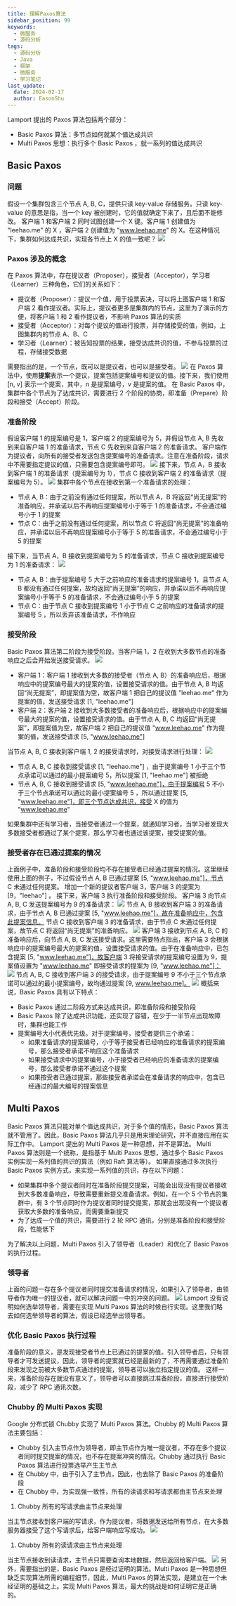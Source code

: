 ```yaml
---
title: 理解Paxos算法
sidebar_position: 99
keywords:
  - 微服务
  - 源码分析
tags:
  - 源码分析
  - Java
  - 框架
  - 微服务
  - 学习笔记
last_update:
  date: 2024-02-17
  author: EasonShu
---
```


Lamport 提出的 Paxos 算法包括两个部分：

- Basic Paxos 算法：多节点如何就某个值达成共识
- Multi Paxos 思想：执行多个 Basic Paxos ，就一系列的值达成共识
## Basic Paxos
### 问题
假设一个集群包含三个节点 A, B, C，提供只读 key-value 存储服务。只读 key-value 的意思是指，当一个 key 被创建时，它的值就确定下来了，且后面不能修改。
客户端 1 和客户端 2 同时试图创建一个 X 键。客户端 1 创建值为 "leehao.me" 的 X ，客户端 2 创建值为 "www.leehao.me" 的 X。在这种情况下，集群如何达成共识，实现各节点上 X 的值一致呢？
![](https://cdn.nlark.com/yuque/0/2024/png/12426173/1710849427315-b6258b3d-a57c-4886-93ef-97531bfbb29f.png#averageHue=%23010101&clientId=u04b86c39-2018-4&from=paste&id=ub5bf1438&originHeight=774&originWidth=1380&originalType=url&ratio=1.25&rotation=0&showTitle=false&status=done&style=none&taskId=u2f0aecad-40de-4899-8bc0-c1eddc45769&title=)
### Paxos 涉及的概念
在 Paxos 算法中，存在提议者（Proposer），接受者（Acceptor），学习者（Learner）三种角色，它们的关系如下：

- 提议者（Proposer）：提议一个值，用于投票表决，可以将上图客户端 1 和客户端 2 看作提议者。实际上，提议者更多是集群内的节点，这里为了演示的方便，将客户端 1 和 2 看作提议者，不影响 Paxos 算法的实质
- 接受者（Acceptor）：对每个提议的值进行投票，并存储接受的值，例如，上图集群内的节点 A、B、C
- 学习者（Learner）：被告知投票的结果，接受达成共识的值，不参与投票的过程，存储接受数据

需要指出的是，一个节点，既可以是提议者，也可以是接受者。
![](https://cdn.nlark.com/yuque/0/2024/png/12426173/1710849427327-1fdfbe1e-dcda-4274-a105-2f137e493ed6.png#averageHue=%23080604&clientId=u04b86c39-2018-4&from=paste&id=u7fd96efd&originHeight=855&originWidth=1230&originalType=url&ratio=1.25&rotation=0&showTitle=false&status=done&style=none&taskId=uec9812ef-b7f2-4630-a21b-3859c791987&title=)
在 Paxos 算法中，使用**提案**表示一个提议，提案包括提案编号和提议的值。接下来，我们使用 [n, v] 表示一个提案，其中，n 是提案编号，v 是提案的值。
在 Basic Paxos 中，集群中各个节点为了达成共识，需要进行 2 个阶段的协商，即准备（Prepare）阶段和接受（Accept）阶段。
### 准备阶段
假设客户端 1 的提案编号是 1，客户端 2 的提案编号为 5，并假设节点 A, B 先收到来自客户端 1 的准备请求，节点 C 先收到来自客户端 2 的准备请求。
客户端作为提议者，向所有的接受者发送包含提案编号的准备请求。注意在准备阶段，请求中不需要指定提议的值，只需要包含提案编号即可。
![](https://cdn.nlark.com/yuque/0/2024/png/12426173/1710849427303-91fdc1e2-e095-48a4-b638-a325b6fd0523.png#averageHue=%23010101&clientId=u04b86c39-2018-4&from=paste&id=u78d20b3f&originHeight=765&originWidth=1746&originalType=url&ratio=1.25&rotation=0&showTitle=false&status=done&style=none&taskId=ua737ff1f-f507-419e-8626-cb15dd3d2d2&title=)
接下来，节点 A，B 接收到客户端 1 的准备请求（提案编号为 1），节点 C 接收到客户端 2 的准备请求（提案编号为 5）。
![](https://cdn.nlark.com/yuque/0/2024/png/12426173/1710849427365-a4b22359-a614-4498-80b7-4f52057da2bd.png#averageHue=%23030303&clientId=u04b86c39-2018-4&from=paste&id=u8c74e949&originHeight=765&originWidth=1746&originalType=url&ratio=1.25&rotation=0&showTitle=false&status=done&style=none&taskId=u4630e779-86db-46c4-a342-5b6a91557b7&title=)
集群中各个节点在接收到第一个准备请求的处理：

- 节点 A, B：由于之前没有通过任何提案，所以节点 A，B 将返回“尚无提案”的准备响应，并承诺以后不再响应提案编号小于等于 1 的准备请求，不会通过编号小于 1 的提案
- 节点 C：由于之前没有通过任何提案，所以节点 C 将返回“尚无提案”的准备响应，并承诺以后不再响应提案编号小于等于 5 的准备请求，不会通过编号小于 5 的提案

接下来，当节点 A，B 接收到提案编号为 5 的准备请求，节点 C 接收到提案编号为 1 的准备请求：
![](https://cdn.nlark.com/yuque/0/2024/png/12426173/1710849427400-0d198ff4-5a2a-4cef-bc02-cbae230b2f7b.png#averageHue=%23030303&clientId=u04b86c39-2018-4&from=paste&id=u62e85ac9&originHeight=765&originWidth=1746&originalType=url&ratio=1.25&rotation=0&showTitle=false&status=done&style=none&taskId=u688ab02f-20c9-40b4-ab49-4f52c6d6b9c&title=)

- 节点 A, B：由于提案编号 5 大于之前响应的准备请求的提案编号 1，且节点 A, B 都没有通过任何提案，故均返回“尚无提案”的响应，并承诺以后不再响应提案编号小于等于 5 的准备请求，不会通过编号小于 5 的提案
- 节点 C：由于节点 C 接收到提案编号 1 小于节点 C 之前响应的准备请求的提案编号 5 ，所以丢弃该准备请求，不作响应
### 接受阶段
Basic Paxos 算法第二阶段为接受阶段。当客户端 1，2 在收到大多数节点的准备响应之后会开始发送接受请求。
![](https://cdn.nlark.com/yuque/0/2024/png/12426173/1710849427884-68afed06-0ca7-4574-8989-592b0980deb1.png#averageHue=%23010101&clientId=u04b86c39-2018-4&from=paste&id=ue3f3d42c&originHeight=768&originWidth=1746&originalType=url&ratio=1.25&rotation=0&showTitle=false&status=done&style=none&taskId=u1677a7d7-a475-4efa-a67a-8dbba6849e9&title=)

- 客户端 1：客户端 1 接收到大多数的接受者（节点 A, B）的准备响应后，根据响应中的提案编号最大的提案的值，设置接受请求的值。由于节点 A, B 均返回“尚无提案”，即提案值为空，故客户端 1 把自己的提议值 "leehao.me" 作为提案的值，发送接受请求 [1, "leehao.me"]
- 客户端 2：客户端 2 接收到大多数接受者的准备响应后，根据响应中的提案编号最大的提案的值，设置接受请求的值。由于节点 A, B, C 均返回“尚无提案”，即提案值为空，故客户端 2 把自己的提议值 "www.leehao.me" 作为提案的值，发送接受请求 [5, "www.leehao.me"]

当节点 A, B, C 接收到客户端 1, 2 的接受请求时，对接受请求进行处理：
![](https://cdn.nlark.com/yuque/0/2024/png/12426173/1710849427953-07d94a43-b5c1-42c2-9b58-5dc02b0d2669.png#averageHue=%23030303&clientId=u04b86c39-2018-4&from=paste&id=u4be467af&originHeight=768&originWidth=1746&originalType=url&ratio=1.25&rotation=0&showTitle=false&status=done&style=none&taskId=uc3c470e9-33f4-45b3-89e4-c7e15972165&title=)

- 节点 A, B, C 接收到接受请求 [1, "leehao.me"] ，由于提案编号 1 小于三个节点承诺可以通过的最小提案编号 5，所以提案 [1, "leehao.me"] 被拒绝
- 节点 A, B, C 接收到接受请求 [5, "www.leehao.me"]，由于提案编号 5 不小于三个节点承诺可以通过的最小提案编号 5 ，所以通过提案 [5, "www.leehao.me"]，即三个节点达成共识，接受 X 的值为 "www.leehao.me"

如果集群中还有学习者，当接受者通过一个提案，就通知学习者，当学习者发现大多数接受者都通过了某个提案，那么学习者也通过该提案，接受提案的值。
### 接受者存在已通过提案的情况
上面例子中，准备阶段和接受阶段均不存在接受者已经通过提案的情况。这里继续使用上面的例子，不过假设节点 A, B 已通过提案 [5, "www.leehao.me"]，节点 C 未通过任何提案。
增加一个新的提议者客户端 3，客户端 3 的提案为 [9，"leehao"] 。
接下来，客户端 3 执行准备阶段和接受阶段。
客户端 3 向节点 A, B, C 发送提案编号为 9 的准备请求：
![](https://cdn.nlark.com/yuque/0/2024/png/12426173/1710849428011-baf56e9f-5118-490e-8a94-2883ef16b64a.png#averageHue=%23030201&clientId=u04b86c39-2018-4&from=paste&id=uca37b66d&originHeight=651&originWidth=1746&originalType=url&ratio=1.25&rotation=0&showTitle=false&status=done&style=none&taskId=uf853edaf-b30c-446d-8674-5117dbdb58e&title=)
节点 A, B 接收到客户端 3 的准备请求，由于节点 A, B 已通过提案 [5, "www.leehao.me"]，故在准备响应中，包含此提案信息。
节点 C 接收到客户端 3 的准备请求，由于节点 C 未通过任何提案，故节点 C 将返回“尚无提案”的准备响应。
![](https://cdn.nlark.com/yuque/0/2024/png/12426173/1710849428037-992f815c-1afe-4490-b05c-f077f8dcc540.png#averageHue=%23080402&clientId=u04b86c39-2018-4&from=paste&id=ue3b31564&originHeight=651&originWidth=1746&originalType=url&ratio=1.25&rotation=0&showTitle=false&status=done&style=none&taskId=ufcf3ca1c-8c02-44ac-b7d4-5787ed879fa&title=)
客户端 3 接收到节点 A, B, C 的准备响应后，向节点 A, B, C 发送接受请求。这里需要特点指出，客户端 3 会根据响应中的提案编号最大的提案的值，设置接受请求的值。由于在准备响应中，已包含提案 [5, "www.leehao.me"]，故客户端 3 将接受请求的提案编号设置为 9，提案值设置为 "www.leehao.me" 即接受请求的提案为 [9, "www.leehao.me"]：
![](https://cdn.nlark.com/yuque/0/2024/png/12426173/1710849428066-bb544e34-cb18-4277-a5c6-42f4221a8b32.png#averageHue=%23040201&clientId=u04b86c39-2018-4&from=paste&id=u670c7196&originHeight=645&originWidth=1746&originalType=url&ratio=1.25&rotation=0&showTitle=false&status=done&style=none&taskId=u745fb67b-563a-4c1e-b672-51b55f19834&title=)
节点 A, B, C 接收到客户端 3 的接受请求，由于提案编号 9 不小于三个节点承诺可以通过的最小提案编号，故均通过提案 [9, www.leehao.me]。
![](https://cdn.nlark.com/yuque/0/2024/png/12426173/1710849428514-893fcde3-81a2-476d-854f-1b0abb09859e.png#averageHue=%23050301&clientId=u04b86c39-2018-4&from=paste&id=udc1ad2eb&originHeight=645&originWidth=1746&originalType=url&ratio=1.25&rotation=0&showTitle=false&status=done&style=none&taskId=ua50cca2f-fe51-42bf-9b20-43b8f6f7a4b&title=)
概括来说，Basic Paxos 具有以下特点：

- Basic Paxos 通过二阶段方式来达成共识，即准备阶段和接受阶段
- Basic Paxos 除了达成共识功能，还实现了容错，在少于一半节点出现故障时，集群也能工作
- 提案编号大小代表优先级。对于提案编号，接受者提供三个承诺：
   - 如果准备请求的提案编号，小于等于接受者已经响应的准备请求的提案编号，那么接受者承诺不响应这个准备请求
   - 如果接受请求中的提案编号，小于接受者已经响应的准备请求的提案编号，那么接受者承诺不通过这个提案
   - 如果按受者已通过提案，那些接受者承诺会在准备请求的响应中，包含已经通过的最大编号的提案信息
## Multi Paxos
Basic Paxos 算法只能对单个值达成共识，对于多个值的情形，Basic Paxos 算法就不管用了。因此，Basic Paxos 算法几乎只是用来理论研究，并不直接应用在实际工作中。
Lamport 提出的 Multi Paxos 是一种思想，并不是算法。
Multi Paxos 算法则是一个统称，是指基于 Multi Paxos 思想，通过多个 Basic Paxos 实例实现一系列值的共识的算法（例如 Raft 算法等）。
如果直接通过多次执行 Basic Paxos 实例方式，来实现一系列值的共识，存在以下问题：

- 如果集群中多个提议者同时在准备阶段提交提案，可能会出现没有提议者接收到大多数准备响应，导致需要重新提交准备请求。例如，在一个 5 个节点的集群中，有 3 个节点同时作为提议者同时提交提案，那就会出现没有一个提议者获取大多数的准备响应，而需要重新提交
- 为了达成一个值的共识，需要进行 2 轮 RPC 通讯，分别是准备阶段和接受阶段，性能低下

为了解决以上问题，Multi Paxos 引入了领导者（Leader）和优化了 Basic Paxos 的执行过程。
### 领导者
上面的问题一存在多个提议者同时提交准备请求的情况，如果引入了领导者，由领导者作为唯一的提议者，就可以解决问题一中的冲突的问题。
![](https://cdn.nlark.com/yuque/0/2024/png/12426173/1710849428642-9f18093e-2f2f-4362-9f1b-31a98c929bb3.png#averageHue=%23010101&clientId=u04b86c39-2018-4&from=paste&id=ua2134e99&originHeight=834&originWidth=1086&originalType=url&ratio=1.25&rotation=0&showTitle=false&status=done&style=none&taskId=u673f6acc-20d8-451b-94f6-a28ba86cf28&title=)
Lamport 没有说明如何选举领导者，需要在实现 Multi Paxos 算法的时候自行实现。这里我们略去如何选举领导者的算法，假设已经选举出领导者。
### 优化 Basic Paxos 执行过程
准备阶段的意义，是发现接受者节点上已通过的提案的值。引入领导者后，只有领导者才可发送提议，因此，领导者的提案就已经是最新的了，不再需要通过准备阶段来发现之前被大多数节点通过的提案，领导者可以独立指定提议的值。
这样一来，准备阶段存在就没有意义了，领导者可以直接跳过准备阶段，直接进行接受阶段，减少了 RPC 通讯次数。
### Chubby 的 Multi Paxos 实现
Google 分布式锁 Chubby 实现了 Multi Paxos 算法。Chubby 的 Multi Paxos 算法主要包括：

- Chubby 引入主节点作为领导者，即主节点作为唯一提议者，不存在多个提议者同时提交提案的情况，也不存在提案冲突的情况。Chubby 通过执行 Basic Paxos 算法进行投票选举产生主节点
- 在 Chubby 中，由于引入了主节点，因此，也去除了 Basic Paxos 的准备阶段
- 在 Chubby 中，为实现强一致性，所有的读请求和写请求都由主节点来处理
1. Chubby 所有的写请求由主节点来处理

当主节点接收到客户端的写请求，作为提议者，将数据发送给所有节点，在大多数服务器接受了这个写请求后，给客户端响应写成功。
![](https://cdn.nlark.com/yuque/0/2024/png/12426173/1710849428626-8e18068e-7e30-43a1-a895-ced688ae5f65.png#averageHue=%23e75302&clientId=u04b86c39-2018-4&from=paste&id=u8e7d18e4&originHeight=483&originWidth=1002&originalType=url&ratio=1.25&rotation=0&showTitle=false&status=done&style=none&taskId=u197e7e9f-366a-468a-a214-adfe5cfc3a5&title=)

1. Chubby 所有的读请求由主节点来处理

当主节点接收到读请求，主节点只需要查询本地数据，然后返回给客户端。
![](https://cdn.nlark.com/yuque/0/2024/png/12426173/1710849428700-e8f8d7a5-3075-4368-b99e-b0c54d87c220.png#averageHue=%23e85303&clientId=u04b86c39-2018-4&from=paste&id=u6a562131&originHeight=453&originWidth=1002&originalType=url&ratio=1.25&rotation=0&showTitle=false&status=done&style=none&taskId=uf164f91c-3a76-4489-bd99-57540872a5f&title=)
另外，需要指出的是，Basic Paxos 是经过证明的算法。Multi Paxos 是一种思想但缺乏实现算法所需的编程细节，因此，Multi Paxos 的算法实现，是建立在一个未经证明的基础之上。实现 Multi Paxos 算法，最大的挑战是如何证明它是正确的。
